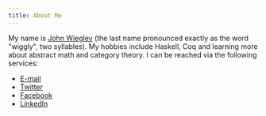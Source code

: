 ```yaml
---
title: About Me
---
```


My name is [John Wiegley](mailto:jwiegley@gmail.com) (the last name pronounced
exactly as the word "wiggly", two syllables). My hobbies include Haskell, Coq
and learning more about abstract math and category theory. I can be reached
via the following services:

- [E-mail](mailto:jwiegley@gmail.com)
- [Twitter](https://twitter.com/jwiegley)
- [Facebook](https://www.facebook.com/zuck)
- [LinkedIn](https://www.linkedin.com/in/jwiegley/)
